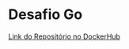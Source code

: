 # Desafio Go
[Link do Repositório no DockerHub](https://hub.docker.com/repository/docker/guilheeeeeeeerme/my-golang-app)
